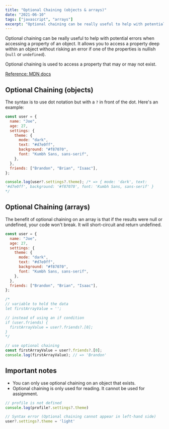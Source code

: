 ```yaml
---
title: "Optional Chaining (objects & arrays)"
date: "2021-06-10"
tags: ["javascript", "arrays"]
excerpt: "Optional chaining can be really useful to help with potential errors when accessing a property of an object. It allows you to access a property deep within an object without risking an error if one of the properties is nullish (null or undefined)."
---
```


Optional chaining can be really useful to help with potential errors when accessing a property of an object. It allows you to access a property deep within an object without risking an error if one of the properties is nullish (`null` or `undefined`).

Optional chaining is used to access a property that may or may not exist.

[Reference: MDN docs](https://developer.mozilla.org/en-US/docs/Web/JavaScript/Reference/Operators/Optional_chaining)

## Optional Chaining (objects)

The syntax is to use dot notation but with a `?` in front of the dot. Here's an example:

```js
const user = {
  name: "Joe",
  age: 27,
  settings: {
    theme: {
      mode: "dark",
      text: "#d7e0ff",
      background: "#f87070",
      font: "Kumbh Sans, sans-serif",
    },
  },
  friends: ["Brandon", "Brian", "Isaac"],
};

console.log(user?.settings?.theme); /* => { mode: 'dark', text:
'#d7e0ff', background: '#f87070', font: 'Kumbh Sans, sans-serif' }
*/
```

## Optional Chaining (arrays)

The benefit of optional chaining on an array is that if the results were null or undefined, your code won't break. It will short-circuit and return undefined.

```js
const user = {
  name: "Joe",
  age: 27,
  settings: {
    theme: {
      mode: "dark",
      text: "#d7e0ff",
      background: "#f87070",
      font: "Kumbh Sans, sans-serif",
    },
  },
  friends: ["Brandon", "Brian", "Isaac"],
};

/*
// variable to hold the data
let firstArrayValue = '';

// instead of using an if condition 
if (user.friends) {
  firstArrayValue = user?.friends?.[0];
}
*/

// use optional chaining
const firstArrayValue = user?.friends?.[0];
console.log(firstArrayValue); // => 'Brandon'
```

## Important notes

- You can only use optional chaining on an object that exists.
- Optional chaining is only used for reading. It cannot be used for assignment.

```js
// profile is not defined
console.log(profile?.settings?.theme)

// Syntax error (Optional chaining cannot appear in left-hand side)
user?.settings?.theme = 'light'
```
